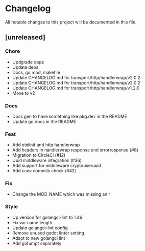 # Changelog

All notable changes to this project will be documented in this file.

## [unreleased]

### Chore

- Updgrade deps
- Update deps
- Docs, go.mod, makefile
- Update CHANGELOG.md for transport/http/handlerwrap/v2.0.2
- Update CHANGELOG.md for transport/http/handlerwrap/v2.0.2
- Update CHANGELOG.md for transport/http/handlerwrap/v1.2.0
- Move to v2

### Docs

- Docs gen to have something like pkg.dev in the README
- Update go docs in the README

### Feat

- Add otelinit and http handlerwrap
- Add headers in handlerwrap response and errorresponse (#8)
- Migration to CircleCI (#12)
- Uuid middleware integration (#36)
- Add support for middleware cryptouseruuid
- Add conv commits check (#42)

### Fix

- Change the MOD_NAME which was missing an r

### Style

- Up version for golangci-lint to 1.46
- Fix var name length
- Update golangci-lint config
- Remove unused godot linter setting
- Adapt to new golangci lint
- Add gofumpt separately

<!-- generated by git-cliff -->
